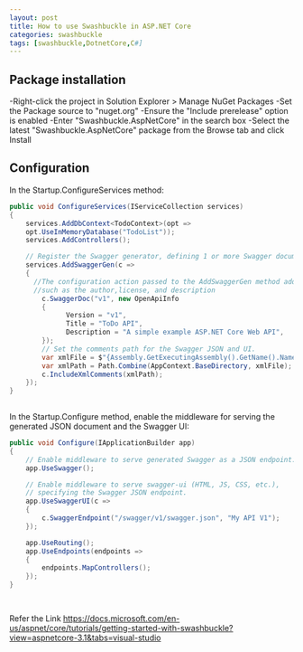```yaml
---
layout: post
title: How to use Swashbuckle in ASP.NET Core
categories: swashbuckle
tags: [swashbuckle,DotnetCore,C#]
---
```


## Package installation

-Right-click the project in Solution Explorer > Manage NuGet Packages
-Set the Package source to "nuget.org"
-Ensure the "Include prerelease" option is enabled
-Enter "Swashbuckle.AspNetCore" in the search box
-Select the latest "Swashbuckle.AspNetCore" package from the Browse tab and click Install

## Configuration
In the Startup.ConfigureServices method:
``` C#
public void ConfigureServices(IServiceCollection services)
{
    services.AddDbContext<TodoContext>(opt =>
    opt.UseInMemoryDatabase("TodoList"));
    services.AddControllers();

    // Register the Swagger generator, defining 1 or more Swagger documents
    services.AddSwaggerGen(c =>
    {
      //The configuration action passed to the AddSwaggerGen method adds information 
      //such as the author,license, and description
        c.SwaggerDoc("v1", new OpenApiInfo
        {
              Version = "v1",
              Title = "ToDo API",
              Description = "A simple example ASP.NET Core Web API",
        });
        // Set the comments path for the Swagger JSON and UI.
        var xmlFile = $"{Assembly.GetExecutingAssembly().GetName().Name}.xml";
        var xmlPath = Path.Combine(AppContext.BaseDirectory, xmlFile);
        c.IncludeXmlComments(xmlPath);
    });
}
    
```
In the Startup.Configure method, enable the middleware for serving the generated JSON document and the Swagger UI:
``` C#
public void Configure(IApplicationBuilder app)
{
    // Enable middleware to serve generated Swagger as a JSON endpoint.
    app.UseSwagger();

    // Enable middleware to serve swagger-ui (HTML, JS, CSS, etc.),
    // specifying the Swagger JSON endpoint.
    app.UseSwaggerUI(c =>
    {
        c.SwaggerEndpoint("/swagger/v1/swagger.json", "My API V1");
    });

    app.UseRouting();
    app.UseEndpoints(endpoints =>
    {
        endpoints.MapControllers();
    });
}

    
```
Refer the Link
<https://docs.microsoft.com/en-us/aspnet/core/tutorials/getting-started-with-swashbuckle?view=aspnetcore-3.1&tabs=visual-studio>